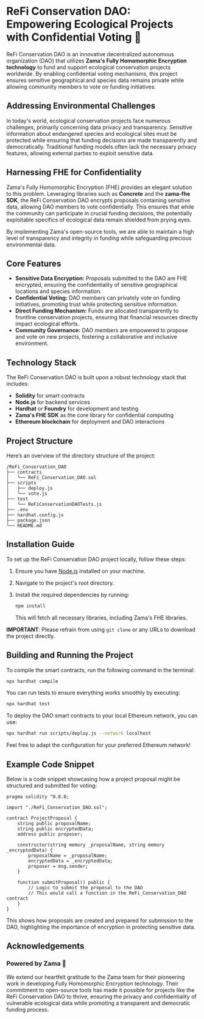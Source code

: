 # ReFi Conservation DAO: Empowering Ecological Projects with Confidential Voting 🌱

ReFi Conservation DAO is an innovative decentralized autonomous organization (DAO) that utilizes **Zama's Fully Homomorphic Encryption technology** to fund and support ecological conservation projects worldwide. By enabling confidential voting mechanisms, this project ensures sensitive geographical and species data remains private while allowing community members to vote on funding initiatives. 

## Addressing Environmental Challenges

In today's world, ecological conservation projects face numerous challenges, primarily concerning data privacy and transparency. Sensitive information about endangered species and ecological sites must be protected while ensuring that funding decisions are made transparently and democratically. Traditional funding models often lack the necessary privacy features, allowing external parties to exploit sensitive data.

## Harnessing FHE for Confidentiality

Zama's Fully Homomorphic Encryption (FHE) provides an elegant solution to this problem. Leveraging libraries such as **Concrete** and the **zama-fhe SDK**, the ReFi Conservation DAO encrypts proposals containing sensitive data, allowing DAO members to vote confidentially. This ensures that while the community can participate in crucial funding decisions, the potentially exploitable specifics of ecological data remain shielded from prying eyes. 

By implementing Zama's open-source tools, we are able to maintain a high level of transparency and integrity in funding while safeguarding precious environmental data.

## Core Features

- **Sensitive Data Encryption:** Proposals submitted to the DAO are FHE encrypted, ensuring the confidentiality of sensitive geographical locations and species information.
- **Confidential Voting:** DAO members can privately vote on funding initiatives, promoting trust while protecting sensitive information.
- **Direct Funding Mechanism:** Funds are allocated transparently to frontline conservation projects, ensuring that financial resources directly impact ecological efforts.
- **Community Governance:** DAO members are empowered to propose and vote on new projects, fostering a collaborative and inclusive environment.

## Technology Stack

The ReFi Conservation DAO is built upon a robust technology stack that includes:

- **Solidity** for smart contracts
- **Node.js** for backend services
- **Hardhat** or **Foundry** for development and testing
- **Zama's FHE SDK** as the core library for confidential computing
- **Ethereum blockchain** for deployment and DAO interactions

## Project Structure

Here’s an overview of the directory structure of the project:

```
/ReFi_Conservation_DAO
├── contracts
│   └── ReFi_Conservation_DAO.sol
├── scripts
│   ├── deploy.js
│   └── vote.js
├── test
│   └── ReFiConservationDAOTests.js
├── .env
├── hardhat.config.js
├── package.json
└── README.md
```

## Installation Guide

To set up the ReFi Conservation DAO project locally, follow these steps:

1. Ensure you have [Node.js](https://nodejs.org/) installed on your machine.
2. Navigate to the project's root directory.
3. Install the required dependencies by running:

   ```bash
   npm install
   ```

   This will fetch all necessary libraries, including Zama's FHE libraries.

**IMPORTANT**: Please refrain from using `git clone` or any URLs to download the project directly.

## Building and Running the Project

To compile the smart contracts, run the following command in the terminal:

```bash
npx hardhat compile
```

You can run tests to ensure everything works smoothly by executing:

```bash
npx hardhat test
```

To deploy the DAO smart contracts to your local Ethereum network, you can use:

```bash
npx hardhat run scripts/deploy.js --network localhost
```

Feel free to adapt the configuration for your preferred Ethereum network!

## Example Code Snippet

Below is a code snippet showcasing how a project proposal might be structured and submitted for voting:

```solidity
pragma solidity ^0.8.0;

import "./ReFi_Conservation_DAO.sol";

contract ProjectProposal {
    string public proposalName;
    string public encryptedData;
    address public proposer;

    constructor(string memory _proposalName, string memory _encryptedData) {
        proposalName = _proposalName;
        encryptedData = _encryptedData;
        proposer = msg.sender;
    }

    function submitProposal() public {
        // Logic to submit the proposal to the DAO
        // This would call a function in the ReFi_Conservation_DAO contract
    }
}
```

This shows how proposals are created and prepared for submission to the DAO, highlighting the importance of encryption in protecting sensitive data.

## Acknowledgements

### Powered by Zama 🌟

We extend our heartfelt gratitude to the Zama team for their pioneering work in developing Fully Homomorphic Encryption technology. Their commitment to open-source tools has made it possible for projects like the ReFi Conservation DAO to thrive, ensuring the privacy and confidentiality of vulnerable ecological data while promoting a transparent and democratic funding process.
